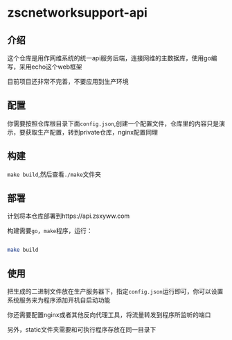 # zscnetworksupport-api
## 介绍
这个仓库是用作网维系统的统一api服务后端，连接网维的主数据库，使用go编写，采用echo这个web框架

目前项目还非常不完善，不要应用到生产环境
## 配置
你需要按照仓库根目录下面`config.json`,创建一个配置文件，仓库里的内容只是演示，要获取生产配置，转到private仓库，nginx配置同理

## 构建
`make build`,然后查看`./make`文件夹
## 部署
计划将本仓库部署到https://api.zsxyww.com

构建需要`go`，`make`程序，运行：

```sh

make build

```

## 使用
把生成的二进制文件放在生产服务器下，指定`config.json`运行即可，你可以设置系统服务来为程序添加开机自启动功能

你还需要配置nginx或者其他反向代理工具，将流量转发到程序所监听的端口

另外，static文件夹需要和可执行程序存放在同一目录下
